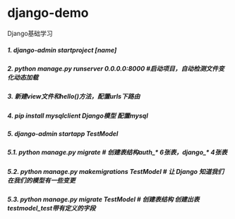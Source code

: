 # django-demo
Django基础学习

##### 1. django-admin startproject [name]
##### 2. python manage.py runserver 0.0.0.0:8000  #启动项目，自动检测文件变化动态加载
##### 3. 新建view文件和hello()方法，配置urls下路由
##### 4. pip install mysqlclient Django模型 配置mysql
##### 5. django-admin startapp TestModel
##### 5.1. python manage.py migrate   # 创建表结构auth_* 6张表，django_* 4张表
##### 5.2. python manage.py makemigrations TestModel  # 让 Django 知道我们在我们的模型有一些变更
##### 5.3. python manage.py migrate TestModel   # 创建表结构 创建出表testmodel_test带有<class Test>定义的字段



